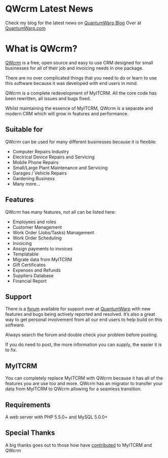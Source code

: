# QWcrm Latest News

Check my blog for the latest news on [QuantumWarp Blog](https://quantumwarp.com/blog)
Over at [QuantumWarp.com](https://quantumwarp.com/)

# What is QWcrm?

[QWcrm](http://quantumwarp.com) is a free, open source and easy to use CRM designed for 
small businesses for all of their job and invoicing needs in one package.

There are no over complicated things that you need to do or learn
to use this software because it was developed with end users in mind.

QWcrm is a complete redevelopment of MyITCRM. All the core code has been rewritten,
all issues and bugs fixed.

Whilst maintaining the essence of MyITCRM, QWcrm is a separate and modern CRM which will grow in features and performance.

## Suitable for

QWcrm can be used for many different businesses because it is flexible:

* Computer Repairs Industry
* Electrical Device Repairs and Servicing
* Mobile Phone Repairs
* Small/Large Plant Maintenance and Servicing
* Garages / Vehicle Repairs
* Gardening Business
* Many more...

## Features

QWcrm has many features, not all can be listed here:

* Employees and roles
* Customer Management
* Work Order (Jobs/Tasks) Management 
* Work Order Scheduling
* Invoicing
* Assign payments to invoices
* Templatable
* Migrate data from MyITCRM
* Gift Certificates
* Expenses and Refunds
* Suppliers Database
* Financial Report

## Support

There is a [forum](http://quantumwarp.com/forum/) available for support over at [QuantumWarp](http://quantumwarp.com/forum/)
with new features and bugs being actively reported and resolved. It’s also a great way to get personal involvement from all
our end users to help build on this software. 

Always search the forum and double check your problem before posting.

If you do need to post, the more information you can supply, the easier it is to fix.

## MyITCRM

You can completely replace MyITCRM with QWcrm because it has all of the features you are use too and more.
QWcrm has an migrator to transfer your data from MyITCRM to QWcrm allowing for a seamless transition.

## Requirements

A web server with PHP 5.5.0+ and MySQL 5.0.0+

## Special Thanks

A big thanks goes out to those how have
[contributed](https://github.com/shoulders/qwcrm/contributors) to MyITCRM and QWcrm